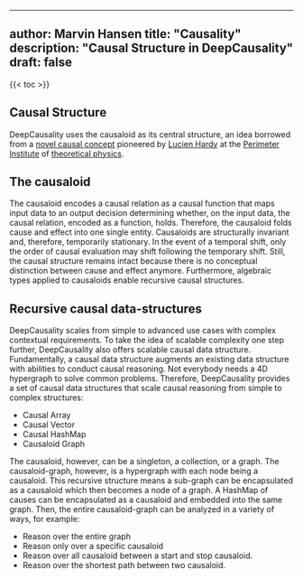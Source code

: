 
---
author: Marvin Hansen
title: "Causality"
description: "Causal Structure in DeepCausality"
draft: false
---
[//]: # (SPDX-License-Identifier: CC-BY-4.0)


{{< toc >}}

## Causal Structure


DeepCausality uses the causaloid as its central structure, an idea
borrowed from a [novel causal concept](https://arxiv.org/abs/gr-qc/0608043) pioneered 
by [Lucien Hardy](https://perimeterinstitute.ca/people/lucien-hardy) at the [Perimeter Institute](https://perimeterinstitute.ca/)
of [theoretical physics](https://perimeterinstitute.ca/why-theoretical-physics).


## The causaloid

The causaloid encodes a causal relation as a causal function that maps input data 
to an output decision determining  whether, on the input data, the causal relation, encoded as a function, holds.
Therefore, the causaloid folds cause and effect into one single entity. Causaloids are structurally invariant and,
therefore, temporarily stationary. In the event of a temporal shift, only the order of causal evaluation may shift
following the temporary shift. Still, the causal structure remains intact because there is no conceptual distinction
between cause and effect anymore. Furthermore, algebraic types applied to causaloids enable recursive causal structures.

## Recursive causal data-structures

DeepCausality scales from simple to advanced use cases with complex contextual requirements. To take the idea of
scalable complexity one step further, DeepCausality also offers scalable causal data structure. Fundamentally, a causal
data structure augments an existing data structure with abilities to conduct causal reasoning. Not everybody needs a 4D
hypergraph to solve common problems. Therefore, DeepCausality provides a set of causal data structures that scale causal
reasoning from simple to complex structures:

* Causal Array
* Causal Vector
* Causal HashMap
* Causaloid Graph

The causaloid, however, can be a singleton, a collection, or a graph. The causaloid-graph, however, is a hypergraph with
each node being a causaloid. This recursive structure means a sub-graph can be encapsulated as a causaloid which then
becomes a node of a graph. A HashMap of causes can be encapsulated as a causaloid and embedded into the same graph.
Then, the entire causaloid-graph can be analyzed in a variety of ways, for example:

* Reason over the entire graph
* Reason only over a specific causaloid
* Reason over all causaloid between a start and stop causaloid.
* Reason over the shortest path between two causaloid.
